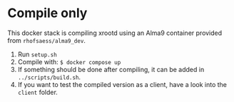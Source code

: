 # Compile only
This docker stack is compiling xrootd using an Alma9 container provided from `rhofsaess/alma9_dev`.
1) Run `setup.sh`
2) Compile with: `$ docker compose up`
3) If something should be done after compiling, it can be added in `../scripts/build.sh`.
4) If you want to test the compiled version as a client, have a look into the `client` folder.
